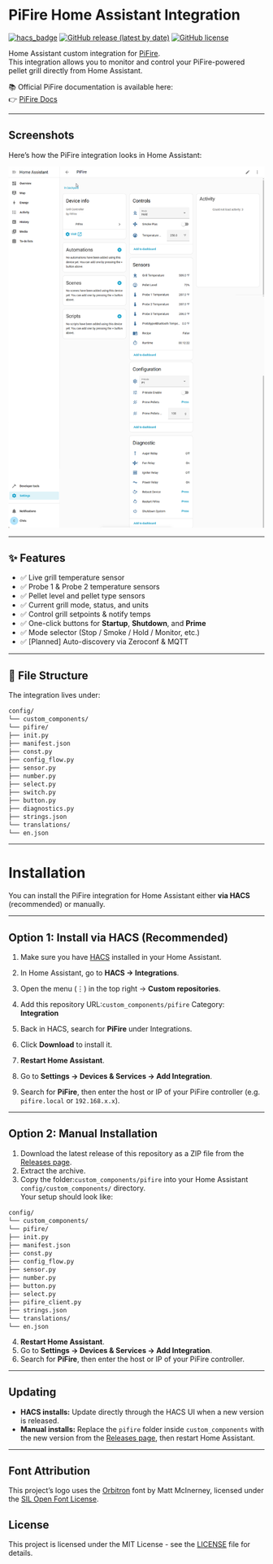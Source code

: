 # PiFire Home Assistant Integration

[![hacs_badge](https://img.shields.io/badge/HACS-Custom-orange.svg)](https://hacs.xyz/)
[![GitHub release (latest by date)](https://img.shields.io/github/v/release/voidlock/ha-pifire)](https://github.com/voidlock/ha-pifire/releases)
[![GitHub license](https://img.shields.io/github/license/voidlock/ha-pifire)](LICENSE)

Home Assistant custom integration for [PiFire](https://github.com/nebhead/PiFire).  
This integration allows you to monitor and control your PiFire-powered pellet grill directly from Home Assistant.


📚 Official PiFire documentation is available here:  
👉 [PiFire Docs](https://nebhead.github.io/PiFire-Pages/)

---
## Screenshots

Here’s how the PiFire integration looks in Home Assistant:

![PiFire Integration Screenshot](images/screenshot.png)

---

## ✨ Features

- ✅ Live grill temperature sensor  
- ✅ Probe 1 & Probe 2 temperature sensors  
- ✅ Pellet level and pellet type sensors  
- ✅ Current grill mode, status, and units  
- ✅ Control grill setpoints & notify temps  
- ✅ One-click buttons for **Startup**, **Shutdown**, and **Prime**  
- ✅ Mode selector (Stop / Smoke / Hold / Monitor, etc.)  
- ✅ [Planned] Auto-discovery via Zeroconf & MQTT  

---

## 📂 File Structure

The integration lives under:
```
config/
└── custom_components/
└── pifire/
├── init.py
├── manifest.json
├── const.py
├── config_flow.py
├── sensor.py
├── number.py
├── select.py
├── switch.py
├── button.py
├── diagnostics.py
├── strings.json
└── translations/
└── en.json
```

---
# Installation

You can install the PiFire integration for Home Assistant either **via HACS** (recommended) or manually.

---

## Option 1: Install via HACS (Recommended)

1. Make sure you have [HACS](https://hacs.xyz/) installed in your Home Assistant.
2. In Home Assistant, go to **HACS → Integrations**.
3. Open the menu (⋮) in the top right → **Custom repositories**.
4. Add this repository URL:```custom_components/pifire```
Category: **Integration**

5. Back in HACS, search for **PiFire** under Integrations.
6. Click **Download** to install it.
7. **Restart Home Assistant**.
8. Go to **Settings → Devices & Services → Add Integration**.
9. Search for **PiFire**, then enter the host or IP of your PiFire controller (e.g. `pifire.local` or `192.168.x.x`).

---

## Option 2: Manual Installation

1. Download the latest release of this repository as a ZIP file from the [Releases page](../../releases).
2. Extract the archive.
3. Copy the folder:```custom_components/pifire``` into your Home Assistant `config/custom_components/` directory.  
Your setup should look like:
```
config/
└── custom_components/
└── pifire/
├── init.py
├── manifest.json
├── const.py
├── config_flow.py
├── sensor.py
├── number.py
├── button.py
├── select.py
├── pifire_client.py
├── strings.json
└── translations/
└── en.json
```
4. **Restart Home Assistant**.
5. Go to **Settings → Devices & Services → Add Integration**.
6. Search for **PiFire**, then enter the host or IP of your PiFire controller.

---

## Updating

- **HACS installs:** Update directly through the HACS UI when a new version is released.
- **Manual installs:** Replace the `pifire` folder inside `custom_components` with the new version from the [Releases page](../../releases), then restart Home Assistant.
---


## Font Attribution

This project’s logo uses the [Orbitron](https://www.theleagueofmoveabletype.com/orbitron) font by Matt McInerney, licensed under the [SIL Open Font License](https://scripts.sil.org/OFL).

## License
This project is licensed under the MIT License - see the [LICENSE](LICENSE) file for details.

